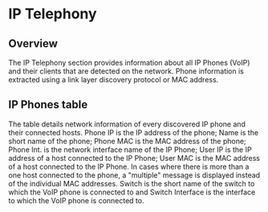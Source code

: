 # IP Telephony

## Overview

The IP Telephony section provides information about all IP Phones (VoIP)
and their clients that are detected on the network. Phone information is
extracted using a link layer discovery protocol or MAC address.

## IP Phones table

The table details network information of every discovered IP phone and
their connected hosts. Phone IP is the IP address of the phone; Name is
the short name of the phone; Phone MAC is the MAC address of the phone;
Phone Int. is the network interface name of the IP Phone; User IP is the
IP address of a host connected to the IP Phone; User MAC is the MAC
address of a host connected to the IP Phone. In cases where there is
more than a one host connected to the phone, a "multiple" message is
displayed instead of the individual MAC addresses. Switch is the short
name of the switch to which the VoIP phone is connected to and Switch
Interface is the interface to which the VoIP phone is connected to.
